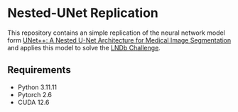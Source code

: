 # Nested-UNet Replication

This repository contains an simple replication of the neural network model form [UNet++: A Nested U-Net Architecture for Medical Image Segmentation](https://arxiv.org/abs/1807.10165) and applies this model to solve the [LNDb Challenge]((https://lndb.grand-challenge.org/Home/)).

## Requirements

- Python 3.11.11
- Pytorch 2.6
- CUDA 12.6